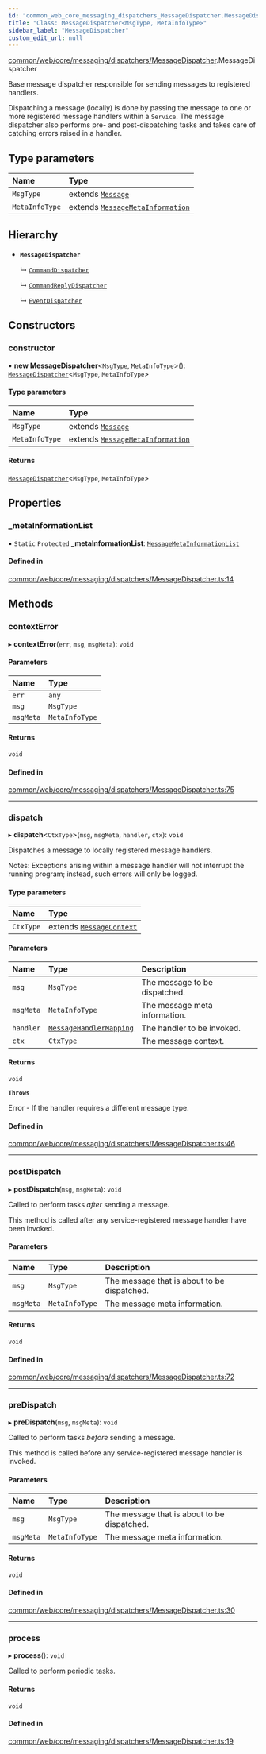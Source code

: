 ```yaml
---
id: "common_web_core_messaging_dispatchers_MessageDispatcher.MessageDispatcher"
title: "Class: MessageDispatcher<MsgType, MetaInfoType>"
sidebar_label: "MessageDispatcher"
custom_edit_url: null
---
```


[common/web/core/messaging/dispatchers/MessageDispatcher](../modules/common_web_core_messaging_dispatchers_MessageDispatcher.md).MessageDispatcher

Base message dispatcher responsible for sending messages to registered handlers.

Dispatching a message (locally) is done by passing the message to one or more registered message handlers within a ``Service``.
The message dispatcher also performs pre- and post-dispatching tasks and takes care of catching errors raised in a handler.

## Type parameters

| Name | Type |
| :------ | :------ |
| `MsgType` | extends [`Message`](common_web_core_messaging_Message.Message.md) |
| `MetaInfoType` | extends [`MessageMetaInformation`](common_web_core_messaging_meta_MessageMetaInformation.MessageMetaInformation.md) |

## Hierarchy

- **`MessageDispatcher`**

  ↳ [`CommandDispatcher`](common_web_core_messaging_dispatchers_CommandDispatcher.CommandDispatcher.md)

  ↳ [`CommandReplyDispatcher`](common_web_core_messaging_dispatchers_CommandReplyDispatcher.CommandReplyDispatcher.md)

  ↳ [`EventDispatcher`](common_web_core_messaging_dispatchers_EventDispatcher.EventDispatcher.md)

## Constructors

### constructor

• **new MessageDispatcher**<`MsgType`, `MetaInfoType`\>(): [`MessageDispatcher`](common_web_core_messaging_dispatchers_MessageDispatcher.MessageDispatcher.md)<`MsgType`, `MetaInfoType`\>

#### Type parameters

| Name | Type |
| :------ | :------ |
| `MsgType` | extends [`Message`](common_web_core_messaging_Message.Message.md) |
| `MetaInfoType` | extends [`MessageMetaInformation`](common_web_core_messaging_meta_MessageMetaInformation.MessageMetaInformation.md) |

#### Returns

[`MessageDispatcher`](common_web_core_messaging_dispatchers_MessageDispatcher.MessageDispatcher.md)<`MsgType`, `MetaInfoType`\>

## Properties

### \_metaInformationList

▪ `Static` `Protected` **\_metaInformationList**: [`MessageMetaInformationList`](common_web_core_messaging_meta_MessageMetaInformationList.MessageMetaInformationList.md)

#### Defined in

[common/web/core/messaging/dispatchers/MessageDispatcher.ts:14](https://github.com/Soroush9978/rds-ng/blob/5673246/src/common/web/core/messaging/dispatchers/MessageDispatcher.ts#L14)

## Methods

### contextError

▸ **contextError**(`err`, `msg`, `msgMeta`): `void`

#### Parameters

| Name | Type |
| :------ | :------ |
| `err` | `any` |
| `msg` | `MsgType` |
| `msgMeta` | `MetaInfoType` |

#### Returns

`void`

#### Defined in

[common/web/core/messaging/dispatchers/MessageDispatcher.ts:75](https://github.com/Soroush9978/rds-ng/blob/5673246/src/common/web/core/messaging/dispatchers/MessageDispatcher.ts#L75)

___

### dispatch

▸ **dispatch**<`CtxType`\>(`msg`, `msgMeta`, `handler`, `ctx`): `void`

Dispatches a message to locally registered message handlers.

Notes:
    Exceptions arising within a message handler will not interrupt the running program; instead, such errors will only be logged.

#### Type parameters

| Name | Type |
| :------ | :------ |
| `CtxType` | extends [`MessageContext`](common_web_core_messaging_handlers_MessageContext.MessageContext.md) |

#### Parameters

| Name | Type | Description |
| :------ | :------ | :------ |
| `msg` | `MsgType` | The message to be dispatched. |
| `msgMeta` | `MetaInfoType` | The message meta information. |
| `handler` | [`MessageHandlerMapping`](common_web_core_messaging_handlers_MessageHandler.MessageHandlerMapping.md) | The handler to be invoked. |
| `ctx` | `CtxType` | The message context. |

#### Returns

`void`

**`Throws`**

Error - If the handler requires a different message type.

#### Defined in

[common/web/core/messaging/dispatchers/MessageDispatcher.ts:46](https://github.com/Soroush9978/rds-ng/blob/5673246/src/common/web/core/messaging/dispatchers/MessageDispatcher.ts#L46)

___

### postDispatch

▸ **postDispatch**(`msg`, `msgMeta`): `void`

Called to perform tasks *after* sending a message.

This method is called after any service-registered message handler have been invoked.

#### Parameters

| Name | Type | Description |
| :------ | :------ | :------ |
| `msg` | `MsgType` | The message that is about to be dispatched. |
| `msgMeta` | `MetaInfoType` | The message meta information. |

#### Returns

`void`

#### Defined in

[common/web/core/messaging/dispatchers/MessageDispatcher.ts:72](https://github.com/Soroush9978/rds-ng/blob/5673246/src/common/web/core/messaging/dispatchers/MessageDispatcher.ts#L72)

___

### preDispatch

▸ **preDispatch**(`msg`, `msgMeta`): `void`

Called to perform tasks *before* sending a message.

This method is called before any service-registered message handler is invoked.

#### Parameters

| Name | Type | Description |
| :------ | :------ | :------ |
| `msg` | `MsgType` | The message that is about to be dispatched. |
| `msgMeta` | `MetaInfoType` | The message meta information. |

#### Returns

`void`

#### Defined in

[common/web/core/messaging/dispatchers/MessageDispatcher.ts:30](https://github.com/Soroush9978/rds-ng/blob/5673246/src/common/web/core/messaging/dispatchers/MessageDispatcher.ts#L30)

___

### process

▸ **process**(): `void`

Called to perform periodic tasks.

#### Returns

`void`

#### Defined in

[common/web/core/messaging/dispatchers/MessageDispatcher.ts:19](https://github.com/Soroush9978/rds-ng/blob/5673246/src/common/web/core/messaging/dispatchers/MessageDispatcher.ts#L19)
